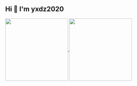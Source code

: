## Hi 👋 I'm yxdz2020

<a href="https://github.com/yxdz2020">
  <img height=200 align="center" src="https://github-readme-stats.vercel.app/api?username=yxdz2020&show_icons=true&theme=solarized-light&count_private=true&show=prs_merged_percentage" />
</a>
<a href="https://github.com/yxdz2020?tab=repositories">
  <img height=200 align="center" src="https://github-readme-stats.vercel.app/api/top-langs?username=yxdz2020&layout=compact&theme=solarized-light&count_private=true&langs_count=8&card_width=320" />
</a>
